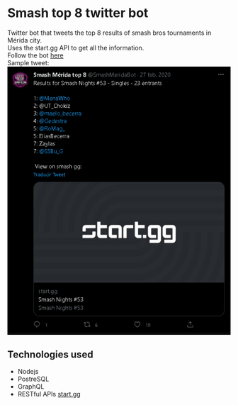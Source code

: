 # Smash top 8 twitter bot

Twitter bot that tweets the top 8 results of smash bros tournaments in Mérida city.  
Uses the start.gg API to get all the information.  
Follow the bot [here](https://twitter.com/SmashMeridaBot)  
Sample tweet:  
![tweet-screenshot](images/screenshot.png)

## Technologies used
* Nodejs
* PostreSQL
* GraphQL
* RESTful APIs [start.gg](https://developer.start.gg/reference/query.doc.html)